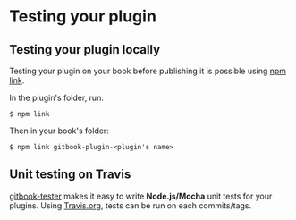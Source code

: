 # Testing your plugin

## Testing your plugin locally

Testing your plugin on your book before publishing it is possible using [npm link](https://docs.npmjs.com/cli/link).

In the plugin's folder, run:

```text
$ npm link
```

Then in your book's folder:

```text
$ npm link gitbook-plugin-<plugin's name>
```

## Unit testing on Travis

[gitbook-tester](https://github.com/todvora/gitbook-tester) makes it easy to write **Node.js/Mocha** unit tests for your plugins. Using [Travis.org](https://travis.org), tests can be run on each commits/tags.

